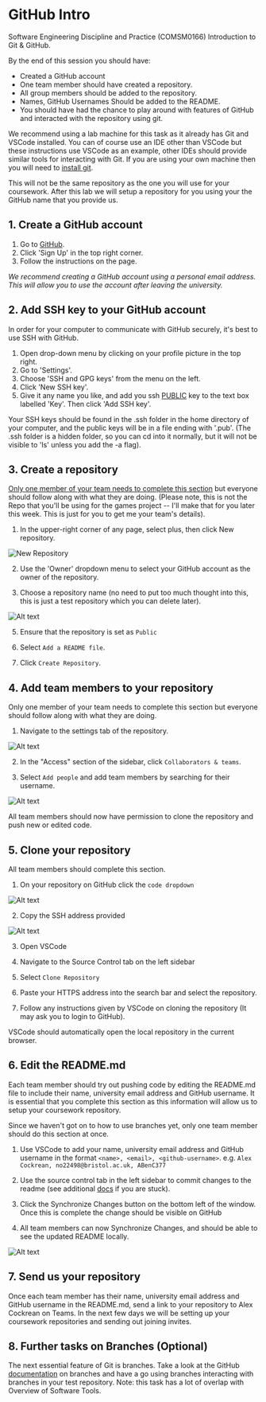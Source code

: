 # GitHub Intro
Software Engineering Discipline and Practice (COMSM0166) Introduction to Git &amp; GitHub.

By the end of this session you should have:
- Created a GitHub account
- One team member should have created a repository.
- All group members should be added to the repository.
- Names, GitHub Usernames Should be added to the README.
- You should have had the chance to play around with features of GitHub and interacted with the repository using git.

We recommend using a lab machine for this task as it already has Git and VSCode installed. You can of course use an IDE other than VSCode but these instructions use VSCode as an example, other IDEs should provide similar tools for interacting with Git. If you are using your own machine then you will need to [install git](https://git-scm.com/book/en/v2/Getting-Started-Installing-Git).

This will not be the same repository as the one you will use for your coursework. After this lab we will setup a repository for you using your the GitHub name that you provide us.

## 1. Create a GitHub account

1. Go to [GitHub](www.github.com).
2. Click 'Sign Up' in the top right corner.
3. Follow the instructions on the page. 

*We recommend creating a GitHub account using a personal email address. This will allow you to use the account after leaving the university.*

## 2. Add SSH key to your GitHub account

In order for your computer to communicate with GitHub securely, it's best to use SSH with GitHub. 
1. Open drop-down menu by clicking on your profile picture in the top right.
2. Go to 'Settings'.
3. Choose 'SSH and GPG keys' from the menu on the left.
4. Click 'New SSH key'.
5. Give it any name you like, and add you ssh <ins>PUBLIC</ins> key to the text box labelled 'Key'.  Then click 'Add SSH key'.

Your SSH keys should be found in the .ssh folder in the home directory of your computer, and the public keys will be in a file ending with '.pub'.  (The .ssh folder is a hidden folder, so you can cd into it normally, but it will not be visible to 'ls' unless you add the -a flag).

## 3. Create a repository

<ins>Only one member of your team needs to complete this section</ins> but everyone should follow along with what they are doing. (Please note, this is not the Repo that you'll be using for the games project -- I'll make that for you later this week.  This is just for you to get me your team's details).

1. In the upper-right corner of any page, select plus, then click New repository.

![New Repository](images/new-repository.png)

2. Use the 'Owner' dropdown menu to select your GitHub account as the owner of the repository.

3. Choose a repository name (no need to put too much thought into this, this is just a test repository which you can delete later).

![Alt text](images/repo-name.png)

5. Ensure that the repository is set as `Public`

4. Select `Add a README file`.

5. Click `Create Repository`.

## 4. Add team members to your repository

Only one member of your team needs to complete this section but everyone should follow along with what they are doing.

1. Navigate to the settings tab of the repository.

![Alt text](images/settings.png)

2. In the "Access" section of the sidebar, click `Collaborators & teams`.

3. Select `Add people` and add team members by searching for their username.

![Alt text](/images/manage-access.png)

All team members should now have permission to clone the repository and push new or edited code.

## 5. Clone your repository

All team members should complete this section. 

1. On your repository on GitHub click the `code dropdown`

![Alt text](images/clone.png)

2. Copy the SSH address provided

![Alt text](images/clone-copy.png)

3. Open VSCode

4. Navigate to the Source Control tab on the left sidebar

5. Select `Clone Repository`

6. Paste your HTTPS address into the search bar and select the repository.

7. Follow any instructions given by VSCode on cloning the repository (It may ask you to login to GitHub).

VSCode should automatically open the local repository in the current browser.

## 6. Edit the README.md

Each team member should try out pushing code by editing the README.md file to include their name, university email address and GitHub username. It is essential that you complete this section as this information will allow us to setup your coursework repository.

Since we haven't got on to how to use branches yet, only one team member should do this section at once.

1. Use VSCode to add your name, university email address and GitHub username in the format `<name>, <email>, <github-username>`. e.g. `Alex Cockrean, no22498@bristol.ac.uk, ABenC377`

2. Use the source control tab in the left sidebar to commit changes to the readme (see additional [docs](https://code.visualstudio.com/docs/sourcecontrol/overview#_commit:~:text=the%20current%20workspace.-,Commit,-Staging%20(git%20add)) if you are stuck).

3. Click the Synchronize Changes button on the bottom left of the window. Once this is complete the change should be visible on GitHub

4. All team members can now Synchronize Changes, and should be able to see the updated README locally.

![Alt text](images/sync.png)

## 7. Send us your repository

Once each team member has their name, university email address and GitHub username in the README.md, send a link to your repository to Alex Cockrean on Teams. In the next few days we will be setting up your coursework repositories and sending out joining invites.  

## 8. Further tasks on Branches (Optional)

The next essential feature of Git is branches. Take a look at the GitHub [documentation](https://docs.github.com/en/pull-requests/collaborating-with-pull-requests/proposing-changes-to-your-work-with-pull-requests/about-branches) on branches and have a go using branches interacting with branches in your test repository. Note: this task has a lot of overlap with Overview of Software Tools.
